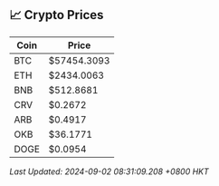 ## 📈 Crypto Prices

| Coin | Price |
| ---- | ----- |
| BTC | $57454.3093 |
| ETH | $2434.0063 |
| BNB | $512.8681 |
| CRV | $0.2672 |
| ARB | $0.4917 |
| OKB | $36.1771 |
| DOGE | $0.0954 |

_Last Updated: 2024-09-02 08:31:09.208 +0800 HKT_